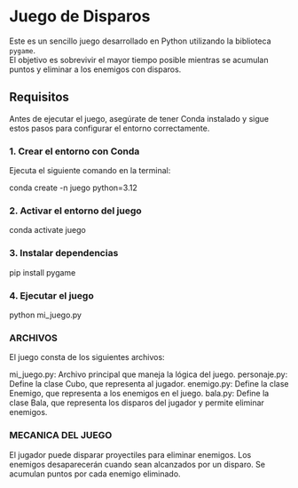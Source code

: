 # Juego de Disparos

Este es un sencillo juego desarrollado en Python utilizando la biblioteca `pygame`.  
El objetivo es sobrevivir el mayor tiempo posible mientras se acumulan puntos y eliminar a los enemigos con disparos.

## Requisitos

Antes de ejecutar el juego, asegúrate de tener Conda instalado y sigue estos pasos para configurar el entorno correctamente.

### 1. Crear el entorno con Conda

Ejecuta el siguiente comando en la terminal:


conda create -n juego python=3.12

### 2. Activar el entorno del juego

conda activate juego

### 3. Instalar dependencias

pip install pygame

### 4. Ejecutar el juego

python mi_juego.py



### ARCHIVOS
El juego consta de los siguientes archivos:

mi_juego.py: Archivo principal que maneja la lógica del juego.
personaje.py: Define la clase Cubo, que representa al jugador.
enemigo.py: Define la clase Enemigo, que representa a los enemigos en el juego.
bala.py: Define la clase Bala, que representa los disparos del jugador y permite eliminar enemigos.

### MECANICA DEL JUEGO
El jugador puede disparar proyectiles para eliminar enemigos.
Los enemigos desaparecerán cuando sean alcanzados por un disparo.
Se acumulan puntos por cada enemigo eliminado.